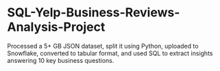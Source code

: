 # SQL-Yelp-Business-Reviews-Analysis-Project
Processed a 5+ GB JSON dataset, split it using Python, uploaded to Snowflake, converted to tabular format, and used SQL to extract insights answering 10 key business questions.
